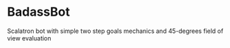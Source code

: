 BadassBot
=========

Scalatron bot with simple two step goals mechanics and 45-degrees field of view evaluation